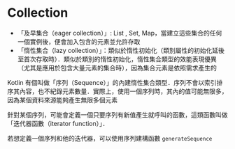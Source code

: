 # Collection

- 「及早集合（eager collection）」: List , Set, Map，當建立這些集合的任何一個實例後，便會加入包含的元素並允許存取
- 「惰性集合（lazy collection）」：類似於惰性初始化（類別屬性的初始化延後至首次存取時）．類似於類別的惰性初始化，惰性集合類型的效能表現優異（尤其是應用於包含大量元素的集合時），因為集合元素是依照需求產生的

Kotlin 有個叫做「序列（Sequence）」的內建惰性集合類型．序列不會以索引排序其內容，也不紀錄元素數量．實際上，使用一個序列時，其內的值可能無限多，因為某個資料來源能夠產生無限多個元素

針對某個序列，可能會定義一個只要序列有新值產生就呼叫的函數，這類函數叫做「迭代器函數（iterator function）」．

若想定義一個序列和他的迭代器，可以使用序列建構函數 `generateSequence`